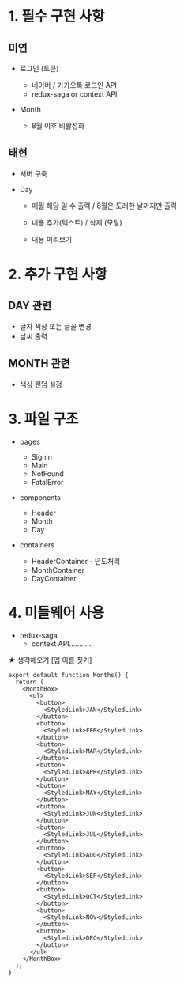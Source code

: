 # 1. 필수 구현 사항

## 미연

- 로그인 (토큰)
  - 네이버 / 카카오톡 로그인 API
  - redux-saga or context API

- Month
  - 8월 이후 비활성화



## 태현

- 서버 구축

- Day 

  - 매월 해당 일 수 출력 / 8월은 도래한 날까지만 출력

  - 내용 추가(텍스트) / 삭제 (모달)
  - 내용 미리보기



# 2. 추가 구현 사항

## DAY 관련

- 글자 색상 또는 글꼴 변경
- 날씨 출력 



## MONTH 관련

- 색상 랜덤 설정





# 3. 파일 구조

- pages
  - Signin
  - Main
  - NotFound
  - FatalError



- components
  - Header
  - Month
  - Day



- containers
  - HeaderContainer - 년도처리
  - MonthContainer
  - DayContainer



# 4. 미들웨어 사용

- redux-saga
  - context API............







★ 생각해오기 [앱 이름 짓기]





```react
export default function Months() {
  return (
    <MonthBox>
      <ul>
        <button>
          <StyledLink>JAN</StyledLink>
        </button>
        <button>
          <StyledLink>FEB</StyledLink>
        </button>
        <button>
          <StyledLink>MAR</StyledLink>
        </button>
        <button>
          <StyledLink>APR</StyledLink>
        </button>
        <button>
          <StyledLink>MAY</StyledLink>
        </button>
        <button>
          <StyledLink>JUN</StyledLink>
        </button>
        <button>
          <StyledLink>JUL</StyledLink>
        </button>
        <button>
          <StyledLink>AUG</StyledLink>
        </button>
        <button>
          <StyledLink>SEP</StyledLink>
        </button>
        <button>
          <StyledLink>OCT</StyledLink>
        </button>
        <button>
          <StyledLink>NOV</StyledLink>
        </button>
        <button>
          <StyledLink>DEC</StyledLink>
        </button>
      </ul>
    </MonthBox>
  );
}

```


